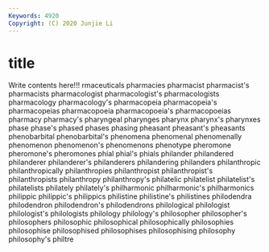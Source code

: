 ```yaml
---
Keywords: 4920
Copyright: (C) 2020 Junjie Li
---
```


# title

Write contents here!!!
rmaceuticals 
pharmacies 
pharmacist 
pharmacist's 
pharmacists 
pharmacologist
pharmacologist's 
pharmacologists 
pharmacology 
pharmacology's 
pharmacopeia 
pharmacopeia's 
pharmacopeias 
pharmacopoeia 
pharmacopoeia's 
pharmacopoeias
pharmacy 
pharmacy's 
pharyngeal 
pharynges 
pharynx 
pharynx's 
pharynxes 
phase 
phase's 
phased
phases 
phasing 
pheasant 
pheasant's 
pheasants 
phenobarbital 
phenobarbital's 
phenomena 
phenomenal 
phenomenally
phenomenon 
phenomenon's 
phenomenons 
phenotype 
pheromone 
pheromone's 
pheromones 
phial 
phial's 
phials
philander 
philandered 
philanderer 
philanderer's 
philanderers 
philandering 
philanders 
philanthropic 
philanthropically 
philanthropies
philanthropist 
philanthropist's 
philanthropists 
philanthropy 
philanthropy's 
philatelic 
philatelist 
philatelist's 
philatelists 
philately
philately's 
philharmonic 
philharmonic's 
philharmonics 
philippic 
philippic's 
philippics 
philistine 
philistine's 
philistines
philodendra 
philodendron 
philodendron's 
philodendrons 
philological 
philologist 
philologist's 
philologists 
philology 
philology's
philosopher 
philosopher's 
philosophers 
philosophic 
philosophical 
philosophically 
philosophies 
philosophise 
philosophised 
philosophises
philosophising 
philosophy 
philosophy's 
philtre 
